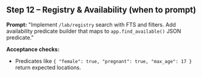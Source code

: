 ## Step 12 – Registry & Availability (when to prompt)
**Prompt:**
"Implement `/lab/registry` search with FTS and filters. Add availability predicate builder that maps to `app.find_available()` JSON predicate."

**Acceptance checks:**
- Predicates like `{ "female": true, "pregnant": true, "max_age": 17 }` return expected locations.

